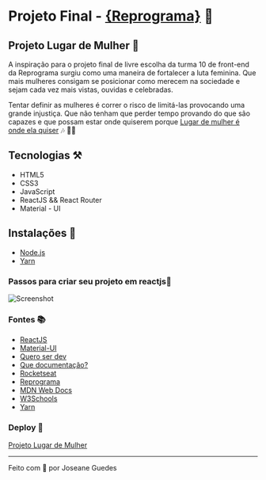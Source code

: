 # Projeto Final - [{Reprograma}](https://reprograma.com.br/)   :tada:

## Projeto Lugar de Mulher  :girl:

A inspiração para o projeto final de livre escolha da turma 10 de front-end da Reprograma surgiu como uma maneira de fortalecer a luta feminina. Que mais mulheres consigam se posicionar como merecem na sociedade e sejam cada vez mais vistas, ouvidas e celebradas.
<br>

Tentar definir as mulheres é correr o risco de limitá-las provocando uma grande injustiça. Que não tenham que perder tempo provando do que são capazes e que possam estar onde quiserem porque [Lugar de mulher é onde ela quiser](https://www.youtube.com/watch?v=fPgkhbs3AnE) :notes: :woman_singer:

## Tecnologias :hammer_and_pick:
* HTML5
* CSS3
* JavaScript
* ReactJS && React Router
* Material - UI

## Instalações :link:
* [Node.js](https://nodejs.org/en/download/)
* [Yarn](https://yarnpkg.com/)

### Passos para criar seu projeto em reactjs:feet:
![Screenshot](https://cdn.jsdelivr.net/gh/facebook/create-react-app@27b42ac7efa018f2541153ab30d63180f5fa39e0/screencast.svg)

### Fontes :books: 
* [ReactJS]('https://pt-br.reactjs.org/')
* [Material-UI]('https://material-ui.com/pt/')
* [Quero ser dev]('https://queroserdev.com/#')
* [Que documentação?]('https://quedocs.netlify.app/')
* [Rocketseat]('https://github.com/Rocketseat')
* [Reprograma]('https://github.com/reprograma')
* [MDN Web Docs]('https://developer.mozilla.org/pt-BR/')
* [W3Schools]('https://www.w3schools.com/')
* [Yarn]('https://yarnpkg.com/package/create-react-app')

### Deploy :star2:
 [Projeto Lugar de Mulher]('https://pt-br.reactjs.org/')

 <hr/>

 Feito com :purple_heart: por Joseane Guedes